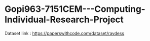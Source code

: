 # Gopi963-7151CEM---Computing-Individual-Research-Project
Dataset link : https://paperswithcode.com/dataset/ravdess
